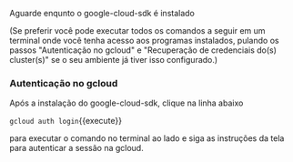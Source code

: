 

Aguarde enqunto o google-cloud-sdk é instalado

(Se preferir você pode executar todos os comandos a seguir em um terminal onde você tenha acesso aos programas instalados, pulando os passos "Autenticação no gcloud" e "Recuperação de credenciais do(s) cluster(s)" se o seu ambiente já tiver isso configurado.)

### Autenticação no gcloud

Após a instalação do google-cloud-sdk, clique na linha abaixo 

`gcloud auth login`{{execute}}

para executar o comando no terminal ao lado e siga as instruções da tela para autenticar a sessão na gcloud. 


